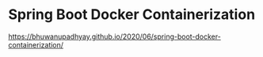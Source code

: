 # Spring Boot Docker Containerization

https://bhuwanupadhyay.github.io/2020/06/spring-boot-docker-containerization/
